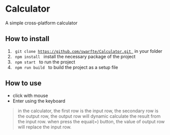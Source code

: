 # Calculator

A simple cross-platform calculator

## How to install

1. <code> git clone https://github.com/swarfte/Calculator.git </code> in your folder
2. <code> npm install </code> install the necessary package of the project
3. <code> npm start </code> to run the project
4. <code> npm run build </code> to build the project as a setup file

## How to use 

- click with mouse
- Enter using the keyboard

>  in the calculator, the first row is the input row, the secondary row  is the output row, the output  row will dynamic calculate the result from the input row. when press the equal(=) button, the value of output row will replace the input row.

